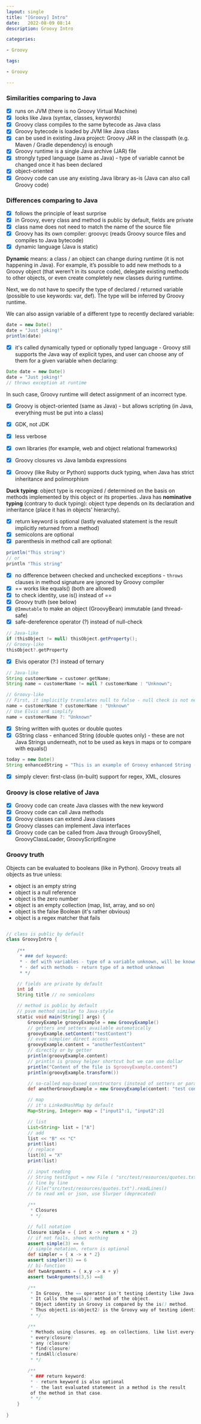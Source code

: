 ```yaml
---
layout: single
title: "[Groovy] Intro"
date:   2022-08-09 08:14
description: Groovy Intro

categories:

- Groovy

tags:

- Groovy

---
```


### Similarities comparing to Java

- [x] runs on JVM (there is no Groovy Virtual Machine)
- [x] looks like Java (syntax, classes, keywords)
- [x] Groovy class compiles to the same bytecode as Java class
- [x] Groovy bytecode is loaded by JVM like Java class
- [x] can be used in existing Java project: Groovy JAR in the classpath (e.g. Maven / Gradle dependency) is enough
- [x] Groovy runtime is a single Java archive (JAR) file
- [x] strongly typed language (same as Java) - type of variable cannot be changed once it has been declared
- [x] object-oriented
- [x] Groovy code can use any existing Java library as-is (Java can also call Groovy code)

### Differences comparing to Java

- [x] follows the principle of least surprise
- [x] in Groovy, every class and method is public by default, fields are private
- [x] class name does not need to match the name of the source file
- [x] Groovy has its own compiler: groovyc (reads Groovy source files and compiles to Java bytecode)
- [x] dynamic language (Java is static) 

**Dynamic** means: a class / an object can change during runtime (it is not happening in Java).
For example, it’s possible to add new methods to a Groovy object (that weren’t in its source code),
delegate existing methods to other objects, or even create completely new classes during runtime.


Next, we do not have to specify the type of declared / returned variable (possible to use keywords: var, def).
The type will be inferred by Groovy runtime.

We can also assign variable of a different type to recently declared variable:

```groovy
date = new Date()
date = "Just joking!"
println(date)
```

- [x] it's called dynamically typed or optionally typed language - Groovy still supports the Java way of explicit types,
  and user can choose any of them for a given variable when declaring:
```groovy
Date date = new Date()
date = "Just joking!"
// throws exception at runtime
```
In such case, Groovy runtime will detect assignment of an incorrect type.

- [x] Groovy is object-oriented (same as Java) - but allows scripting (in Java, everything must be put into a class)
- [x] GDK, not JDK
- [x] less verbose
- [x] own libraries (for example, web and object relational frameworks)
- [x] Groovy closures vs Java lambda expressions
- [x] Groovy (like Ruby or Python) supports duck typing, when Java has strict inheritance and polimorphism


**Duck typing**: object type is recognized / determined on the basis on methods implemented by this object or its properties.
Java has **nominative typing** (contrary to duck typing): object type depends on its declaration and inheritance (place it has in objects' hierarchy).

- [x] return keyword is optional (lastly evaluated statement is the result implicitly returned from a method)
- [x] semicolons are optional
- [x] parenthesis in method call are optional:
```groovy
println("This string")
// or
println "This string"
```
- [x] no difference between checked and unchecked exceptions - ```throws``` clauses in method signature are ignored by Groovy compiler
- [x] == works like equals() (both are allowed)
- [x] to check identity, use is() instead of ==
- [x] Groovy truth (see below)
- [x] ```@Immutable``` to make an object (GroovyBean) immutable (and thread-safe)
- [x] safe-dereference operator (?) instead of null-check
```groovy
// Java-like
if (thisObject != null) thisObject.getProperty();
// Groovy-like
thisObject?.getProperty
```
- [x] Elvis operator (?:) instead of ternary

```groovy
// Java-like
String customerName = customer.getName;
String name = customerName != null ? customerName : "Unknown";

// Groovy-like
// First, it implicitly translates null to false - null check is not needed
name = customerName ? customerName : "Unknown"
// Use Elvis and simplify
name = customerName ?: "Unknown"
```
- [x] String written with quotes or double quotes
- [x] GString class - enhanced String (double quotes only) - these are not Java Strings underneath, not to be used as keys in maps or to compare with equals()
```groovy
today = new Date()
String enhancedString = "This is an example of Groovy enhanced String (GString), generated on ${today}."
```
- [x] simply clever: first-class (in-built) support for regex, XML, closures

### Groovy is close relative of Java

- [x] Groovy code can create Java classes with the new keyword
- [x] Groovy code can call Java methods
- [x] Groovy classes can extend Java classes
- [x] Groovy classes can implement Java interfaces
- [x] Groovy code can be called from Java through GroovyShell, GroovyClassLoader, GroovyScriptEngine

### Groovy truth

Objects can be evaluated to booleans (like in Python).
Groovy treats all objects as true unless:

* object is an empty string
* object is a null reference
* object is the zero number
* object is an empty collection (map, list, array, and so on)
* object is the false Boolean (it's rather obvious)
* object is a regex matcher that fails


```groovy

// class is public by default
class GroovyIntro {
    
    /**
     * ### def keyword:
     * - def with variables - type of a variable unknown, will be known later
     * - def with methods - return type of a method unknown
     * */

    // fields are private by default
    int id
    String title // no semicolons

    // method is public by default
    // psvm method similar to Java-style
    static void main(String[] args) {
        GroovyExample groovyExample = new GroovyExample()
        // getters and setters available automatically
        groovyExample.setContent("testContent")
        // even simplier direct access
        groovyExample.content = "anotherTestContent"
        // directly or by getter
        println(groovyExample.content)
        // println is groovy helper shortcut but we can use dollar
        println("Content of the file is $groovyExample.content")
        println(groovyExample.transform())

        // so-called map-based constructors (instead of setters or parametrized constructors)
        def anotherGroovyExample = new GroovyExample(content: "test content")

        // map
        // it's LinkedHashMap by default
        Map<String, Integer> map = ["input1":1, "input2":2]

        // list
        List<String> list = ["A"]
        // add
        list << "B" << "C"
        print(list)
        // replace
        list[0] = "X"
        print(list)

        // input reading
        // String testInput = new File ( "src/test/resources/quotes.txt").text
        // line by line
        // File("src/test/resources/quotes.txt").readLines()
        // to read xml or json, use Slurper (deprecated)

        /**
         * Closures
         * */

        // full notation
        Closure simple = { int x -> return x * 2}
        // if not fails, shows nothing
        assert simple(3) == 6
        // simple notation, return is optional
        def simpler = { x -> x * 2}
        assert simpler(3) == 6
        // bi-function
        def twoArguments = { x,y -> x + y}
        assert twoArguments(3,5) ==8

        /**
         * In Groovy, the == operator isn’t testing identity like Java.
         * It calls the equals() method of the object.
         * Object identity in Groovy is compared by the is() method.
         * Thus object1.is(object2) is the Groovy way of testing identity.
         * */

        /**
         * Methods using closures, eg. on collections, like list.every(elem ->  elem.endsWith()):
         * every(closure)
         * any (closure)
         * find(closure)
         * findAll(closure)
         * */

        /**
         * ### return keyword:
         * - return keyword is also optional
         * - the last evaluated statement in a method is the result
         of the method in that case.
         * */
    }
    
}

```